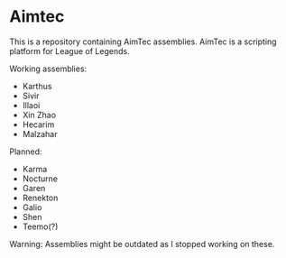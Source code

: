 # Aimtec
This is a repository containing AimTec assemblies.
AimTec is a scripting platform for League of Legends.

Working assemblies:
- Karthus
- Sivir
- Illaoi
- Xin Zhao
- Hecarim
- Malzahar

Planned:
- Karma
- Nocturne
- Garen
- Renekton
- Galio
- Shen
- Teemo(?)


Warning: Assemblies might be outdated as I stopped working on these.
